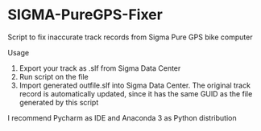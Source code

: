 # SIGMA-PureGPS-Fixer
Script to fix inaccurate track records from Sigma Pure  GPS bike computer

Usage
1. Export your track as .slf from Sigma Data Center
2. Run script on the file
3. Import generated outfile.slf into Sigma Data Center. The original track record is automatically updated, since it has the same GUID as the file generated by this script

I recommend Pycharm as IDE and Anaconda 3 as Python distribution
